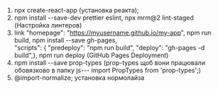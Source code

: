 1. npx create-react-app (установка реакта);
2. npm install --save-dev prettier eslint, npx mrm@2 lint-staged (Настройка
   линтеров)
3. link "homepage": "https://myusername.github.io/my-app", npm run build, npm
   install --save gh-pages, \
   "scripts": { "predeploy": "npm run build", "deploy": "gh-pages -d build",}, npm
   run deploy (GitHub Pages Deployment)
4. npm install --save prop-types (prop-types щоб вони працювали обовязково в
   папку js--- import PropTypes from 'prop-types';)
5. @import-normalize; установка нормолайза

<!--1. регистрируем свой профиль (если еще его нет) в
https://app.netlify.com/
2. создаем в корне проекта файл netlify.toml
с настройками:
[build]
publish = "build"
[[redirects]]
from = "/*"
to = "/index.html"
status = 200
3. устанавливаем локально командную строку netlify
npm install netlify-cli
4. устанавливаем связь со своим профилем Netlify
netlify login
или, если бъет ошибку, то
npm run netlify login
5. в скриптах меняем
"deploy": "gh-pages -d build"
на
  "predeploy": "npm run build",
"deploy": "netlify deploy -p"
не забываем удалить свойство
"homepage": "/",
6. запускаем деплой
npm run deploy
выбираем create new site
Enter
Enter
пишем имя, которое будет перед netlify.com
получаем ссылку на свой сайт из консоли или командой
netlify open --site
7. Радуемся, но не забываем
ссылку положить в репо:виктория_жест::оттенок_кожи_2: (отредактировано)  -->
